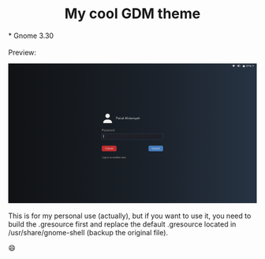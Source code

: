 <h1 style="text-align: center">My cool GDM theme</h1>
* Gnome 3.30
<br>
<br>
Preview:

![Screenshot](doc/login-screen.png)

This is for my personal use (actually), but if you want to use it, you need to build the .gresource first and replace the default .gresource located in /usr/share/gnome-shell (backup the original file).
 
:smile: